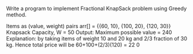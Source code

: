 Write a program to implement Fractional KnapSack problem using Greedy method.


Items as (value, weight) pairs
arr[] = {{60, 10}, {100, 20}, {120, 30}}
Knapsack Capacity, W = 50
Output: Maximum possible value = 240
Explanation: by taking items of weight 10 and 20 kg and 2/3 fraction of 30 kg.
Hence total price will be 60+100+(2/3)(120) = 22 0
